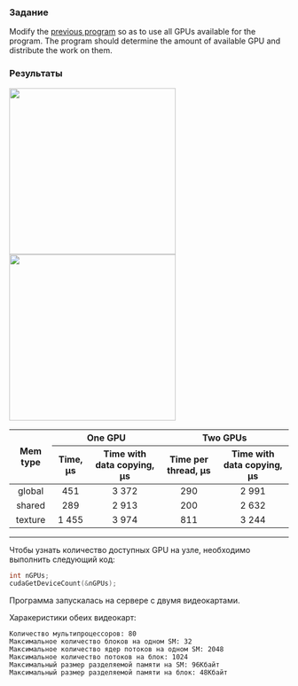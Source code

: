 ### Задание

Modify the [previous program](https://github.com/dkondakova/GPU-programming/tree/main/lab2) so as to use all GPUs available for the program. The program should determine the amount of available GPU and distribute the work on them.

### Результаты

<img src="https://github.com/dkondakova/GPU-programming/assets/44597105/1c9ff763-e8d2-485c-9076-ab1ae19fdfa5" width="300"> 
<img src="https://github.com/dkondakova/GPU-programming/assets/44597105/75a35051-3edd-4faa-9950-aa7f2bd66722" width="300">

<table>
    <thead>
        <tr>
            <th rowspan=2>Mem type</th>
            <th colspan=2>One GPU</th>
            <th colspan=2>Two GPUs</th>
        </tr>
        <tr>
            <th>Time, μs</th>
            <th>Time with data copying, μs</th>
            <th>Time per thread, μs</th>
            <th>Time with data copying, μs</th>
        </tr>
    </thead>
    <tbody align="center">
        <tr>
            <td>global</td>
            <td>451</td>
            <td>3 372</td>
            <td>290</td>
            <td>2 991</td>
        </tr>
        <tr>
            <td>shared</td>
            <td>289</td>
            <td>2 913</td>
            <td>200</td>
            <td>2 632</td>
        </tr>
        <tr>
            <td>texture</td>
            <td>1 455</td>
            <td>3 974</td>
            <td>811</td>
            <td>3 244</td>
        </tr>
    </tbody>
</table>

---

Чтобы узнать количество доступных GPU на узле, необходимо выполнить следующий код:
```c++
int nGPUs;
cudaGetDeviceCount(&nGPUs);
```

Программа запускалась на сервере с двумя видеокартами.  

Харакеристики обеих видеокарт:
```
Количество мультипроцессоров: 80
Максимальное количество блоков на одном SM: 32
Максимальное количество ядер потоков на одном SM: 2048
Максимальное количество потоков на блок: 1024
Максимальный размер разделяемой памяти на SM: 96Кбайт
Максимальный размер разделяемой памяти на блок: 48Кбайт
```
